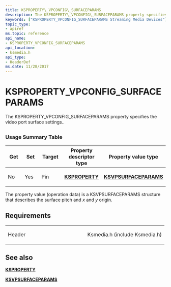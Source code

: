 ```yaml
---
title: KSPROPERTY\_VPCONFIG\_SURFACEPARAMS
description: The KSPROPERTY\_VPCONFIG\_SURFACEPARAMS property specifies the video port surface settings..
keywords: ["KSPROPERTY_VPCONFIG_SURFACEPARAMS Streaming Media Devices"]
topic_type:
- apiref
ms.topic: reference
api_name:
- KSPROPERTY_VPCONFIG_SURFACEPARAMS
api_location:
- ksmedia.h
api_type:
- HeaderDef
ms.date: 11/28/2017
---
```


# KSPROPERTY\_VPCONFIG\_SURFACEPARAMS


The KSPROPERTY\_VPCONFIG\_SURFACEPARAMS property specifies the video port surface settings..

## <span id="ddk_ksproperty_vpconfig_surfaceparams_ks"></span><span id="DDK_KSPROPERTY_VPCONFIG_SURFACEPARAMS_KS"></span>


### Usage Summary Table

<table>
<colgroup>
<col width="20%" />
<col width="20%" />
<col width="20%" />
<col width="20%" />
<col width="20%" />
</colgroup>
<thead>
<tr class="header">
<th>Get</th>
<th>Set</th>
<th>Target</th>
<th>Property descriptor type</th>
<th>Property value type</th>
</tr>
</thead>
<tbody>
<tr class="odd">
<td><p>No</p></td>
<td><p>Yes</p></td>
<td><p>Pin</p></td>
<td><p><a href="/windows-hardware/drivers/stream/ksproperty-structure" data-raw-source="[&lt;strong&gt;KSPROPERTY&lt;/strong&gt;](./ksproperty-structure.md)"><strong>KSPROPERTY</strong></a></p></td>
<td><p><a href="/windows-hardware/drivers/ddi/ksmedia/ns-ksmedia-ksvpsurfaceparams" data-raw-source="[&lt;strong&gt;KSVPSURFACEPARAMS&lt;/strong&gt;](/windows-hardware/drivers/ddi/ksmedia/ns-ksmedia-ksvpsurfaceparams)"><strong>KSVPSURFACEPARAMS</strong></a></p></td>
</tr>
</tbody>
</table>

 

The property value (operation data) is a KSVPSURFACEPARAMS structure that describes the surface pitch and *x* and *y* origin.

## Requirements

<table>
<colgroup>
<col width="50%" />
<col width="50%" />
</colgroup>
<tbody>
<tr class="odd">
<td><p>Header</p></td>
<td>Ksmedia.h (include Ksmedia.h)</td>
</tr>
</tbody>
</table>

## See also


[**KSPROPERTY**](ksproperty-structure.md)

[**KSVPSURFACEPARAMS**](/windows-hardware/drivers/ddi/ksmedia/ns-ksmedia-ksvpsurfaceparams)
